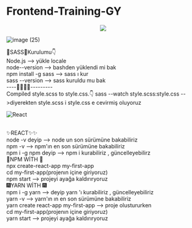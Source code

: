 # Frontend-Training-GY

<!--## Bootstrap Ass-2 https://gamzeysr.github.io/Frontend-Training-GY/BOOTSTRAP/session-1/Ass-2/index.html

## Bootstrap Ass-1 https://gamzeysr.github.io/Frontend-Training-GY/BOOTSTRAP/session-1/Ass-1/index.html -->

<p align="center"><img src="https://user-images.githubusercontent.com/99876715/194717950-20d89fbf-d279-495b-8ced-2b96d675b604.gif" /></p>

![image (25)](https://user-images.githubusercontent.com/108168084/211215534-d35c19fe-e960-47ba-8b32-1bd086bba884.png)


🎉SASS🎉Kurulumu👇
<br>Node.js   --> yükle locale
<br>node--version --> bashden yüklendi mi bak
<br> npm install -g sass --> sass ı kur
<br>sass --version --> sass kuruldu mu bak
<br>----🎉🎉🎉🎉---------
<br>Compiled style.scss to style.css.👇
sass --watch style.scss:style.css -->diyerekten style.scss i style.css e cevirmiş oluyoruz


![React](https://user-images.githubusercontent.com/108168084/223111345-d68959c6-5a25-4bb2-b19e-db7b3c84e644.png)

<br>✨REACT✨✨
<br> node -v deyip --> node un son sürümüne bakabiliriz
<br>npm -v --> npm'ın  en son sürümüne bakabiliriz
<br>npm i -g npm deyip --> npm i kurabiliriz , güncelleyebilirz
<br> 🎇NPM WİTH 🎇
<br> npx create-react-app my-first-app
<br> cd my-first-app(projenın içine giriyoruz)
<br> npm start --> projeyi ayağa kaldırıryoruz
<br> 🎆YARN WİTH 🎆
<br> npm i -g yarn --> deyip yarn 'ı kurabiliriz , güncelleyebiliriz
<br> yarn -v -->  yarn'ın ın  en son sürümüne bakabiliriz
<br> yarn create react-app my-first-app --> proje olustururken
<br> cd my-first-app(projenın içine giriyoruz)
<br> yarn start --> projeyi ayağa kaldırıryoruz


